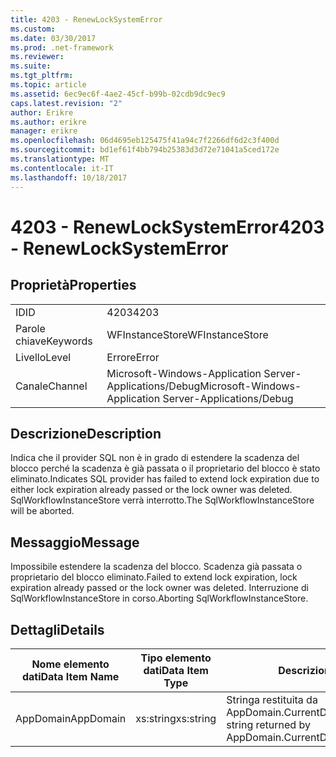 ```yaml
---
title: 4203 - RenewLockSystemError
ms.custom: 
ms.date: 03/30/2017
ms.prod: .net-framework
ms.reviewer: 
ms.suite: 
ms.tgt_pltfrm: 
ms.topic: article
ms.assetid: 6ec9ec6f-4ae2-45cf-b99b-02cdb9dc9ec9
caps.latest.revision: "2"
author: Erikre
ms.author: erikre
manager: erikre
ms.openlocfilehash: 06d4695eb125475f41a94c7f2266df6d2c3f400d
ms.sourcegitcommit: bd1ef61f4bb794b25383d3d72e71041a5ced172e
ms.translationtype: MT
ms.contentlocale: it-IT
ms.lasthandoff: 10/18/2017
---
```

# <a name="4203---renewlocksystemerror"></a><span data-ttu-id="24075-102">4203 - RenewLockSystemError</span><span class="sxs-lookup"><span data-stu-id="24075-102">4203 - RenewLockSystemError</span></span>
## <a name="properties"></a><span data-ttu-id="24075-103">Proprietà</span><span class="sxs-lookup"><span data-stu-id="24075-103">Properties</span></span>  
  
|||  
|-|-|  
|<span data-ttu-id="24075-104">ID</span><span class="sxs-lookup"><span data-stu-id="24075-104">ID</span></span>|<span data-ttu-id="24075-105">4203</span><span class="sxs-lookup"><span data-stu-id="24075-105">4203</span></span>|  
|<span data-ttu-id="24075-106">Parole chiave</span><span class="sxs-lookup"><span data-stu-id="24075-106">Keywords</span></span>|<span data-ttu-id="24075-107">WFInstanceStore</span><span class="sxs-lookup"><span data-stu-id="24075-107">WFInstanceStore</span></span>|  
|<span data-ttu-id="24075-108">Livello</span><span class="sxs-lookup"><span data-stu-id="24075-108">Level</span></span>|<span data-ttu-id="24075-109">Errore</span><span class="sxs-lookup"><span data-stu-id="24075-109">Error</span></span>|  
|<span data-ttu-id="24075-110">Canale</span><span class="sxs-lookup"><span data-stu-id="24075-110">Channel</span></span>|<span data-ttu-id="24075-111">Microsoft-Windows-Application Server-Applications/Debug</span><span class="sxs-lookup"><span data-stu-id="24075-111">Microsoft-Windows-Application Server-Applications/Debug</span></span>|  
  
## <a name="description"></a><span data-ttu-id="24075-112">Descrizione</span><span class="sxs-lookup"><span data-stu-id="24075-112">Description</span></span>  
 <span data-ttu-id="24075-113">Indica che il provider SQL non è in grado di estendere la scadenza del blocco perché la scadenza è già passata o il proprietario del blocco è stato eliminato.</span><span class="sxs-lookup"><span data-stu-id="24075-113">Indicates SQL provider has failed to extend lock expiration due to either lock expiration already passed or the lock owner was deleted.</span></span> <span data-ttu-id="24075-114">SqlWorkflowInstanceStore verrà interrotto.</span><span class="sxs-lookup"><span data-stu-id="24075-114">The SqlWorkflowInstanceStore will be aborted.</span></span>  
  
## <a name="message"></a><span data-ttu-id="24075-115">Messaggio</span><span class="sxs-lookup"><span data-stu-id="24075-115">Message</span></span>  
 <span data-ttu-id="24075-116">Impossibile estendere la scadenza del blocco. Scadenza già passata o proprietario del blocco eliminato.</span><span class="sxs-lookup"><span data-stu-id="24075-116">Failed to extend lock expiration, lock expiration already passed or the lock owner was deleted.</span></span> <span data-ttu-id="24075-117">Interruzione di SqlWorkflowInstanceStore in corso.</span><span class="sxs-lookup"><span data-stu-id="24075-117">Aborting SqlWorkflowInstanceStore.</span></span>  
  
## <a name="details"></a><span data-ttu-id="24075-118">Dettagli</span><span class="sxs-lookup"><span data-stu-id="24075-118">Details</span></span>  
  
|<span data-ttu-id="24075-119">Nome elemento dati</span><span class="sxs-lookup"><span data-stu-id="24075-119">Data Item Name</span></span>|<span data-ttu-id="24075-120">Tipo elemento dati</span><span class="sxs-lookup"><span data-stu-id="24075-120">Data Item Type</span></span>|<span data-ttu-id="24075-121">Descrizione</span><span class="sxs-lookup"><span data-stu-id="24075-121">Description</span></span>|  
|--------------------|--------------------|-----------------|  
|<span data-ttu-id="24075-122">AppDomain</span><span class="sxs-lookup"><span data-stu-id="24075-122">AppDomain</span></span>|<span data-ttu-id="24075-123">xs:string</span><span class="sxs-lookup"><span data-stu-id="24075-123">xs:string</span></span>|<span data-ttu-id="24075-124">Stringa restituita da AppDomain.CurrentDomain.FriendlyName.</span><span class="sxs-lookup"><span data-stu-id="24075-124">The string returned by AppDomain.CurrentDomain.FriendlyName.</span></span>|
